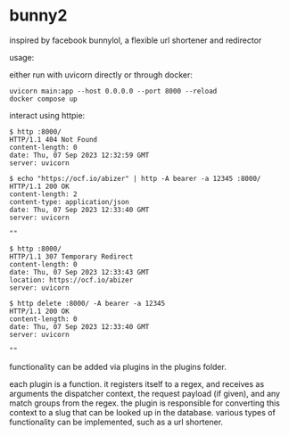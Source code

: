 # bunny2

inspired by facebook bunnylol, a flexible url shortener and redirector

usage:

either run with uvicorn directly or through docker:

```
uvicorn main:app --host 0.0.0.0 --port 8000 --reload
docker compose up
```

interact using httpie:

```
$ http :8000/
HTTP/1.1 404 Not Found
content-length: 0
date: Thu, 07 Sep 2023 12:32:59 GMT
server: uvicorn

$ echo "https://ocf.io/abizer" | http -A bearer -a 12345 :8000/
HTTP/1.1 200 OK
content-length: 2
content-type: application/json
date: Thu, 07 Sep 2023 12:33:40 GMT
server: uvicorn

""

$ http :8000/
HTTP/1.1 307 Temporary Redirect
content-length: 0
date: Thu, 07 Sep 2023 12:33:43 GMT
location: https://ocf.io/abizer
server: uvicorn

$ http delete :8000/ -A bearer -a 12345
HTTP/1.1 200 OK
content-length: 0
date: Thu, 07 Sep 2023 12:33:40 GMT
server: uvicorn

""

```

functionality can be added via plugins in the plugins folder.

each plugin is a function. it registers itself to a regex, and receives as 
arguments the dispatcher context, the request payload (if given), and any 
match groups from the regex. the plugin is responsible for converting this
context to a slug that can be looked up in the database. various types
of functionality can be implemented, such as a url shortener.

